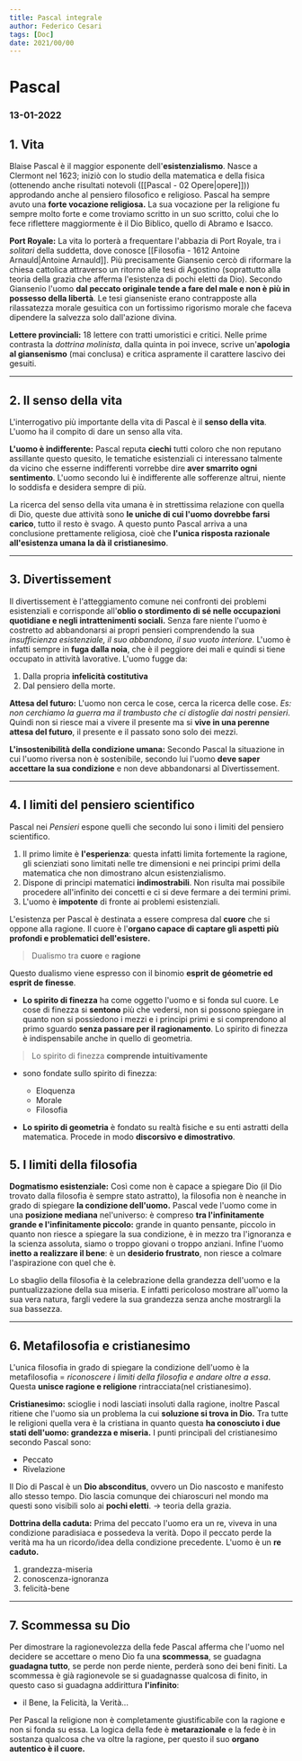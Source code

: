 ```yaml
---
title: Pascal integrale
author: Federico Cesari
tags: [Doc]
date: 2021/00/00
---
```

# Pascal
### 13-01-2022

## 1. Vita
Blaise Pascal è il maggior esponente dell'**esistenzialismo**. Nasce a Clermont nel 1623; iniziò con lo studio della matematica e della fisica (ottenendo anche risultati notevoli ([[Pascal - 02 Opere|opere]])) approdando anche al pensiero filosofico e religioso. Pascal ha sempre avuto una **forte vocazione religiosa.**
La sua vocazione per la religione fu sempre molto forte e come troviamo scritto in un suo scritto, colui che lo fece riflettere maggiormente è il Dio Biblico, quello di Abramo e Isacco.

**Port Royale:** La vita lo porterà a frequentare l'abbazia di Port Royale, tra i *solitari* della suddetta, dove conosce [[Filosofia - 1612 Antoine Arnauld|Antoine Arnauld]]. Più precisamente Giansenio cercò di riformare la chiesa cattolica attraverso un ritorno alle tesi di Agostino (soprattutto alla teoria della grazia che afferma l'esistenza di pochi eletti da Dio).  Secondo Giansenio l'uomo **dal peccato originale tende a fare del male e non è più in possesso della libertà**. Le tesi gianseniste erano contrapposte alla rilassatezza morale gesuitica con un fortissimo rigorismo morale che faceva dipendere la salvezza solo dall'azione divina.

**Lettere provinciali:** 18 lettere con tratti umoristici e critici. Nelle prime contrasta la *dottrina molinista*, dalla quinta in poi invece, scrive un'**apologia al giansenismo** (mai conclusa) e critica aspramente il carattere lascivo dei gesuiti.

---
## 2. Il senso della vita
L'interrogativo più importante della vita di Pascal è il **senso della vita**. L'uomo ha il compito di dare un senso alla vita.

**L'uomo è indifferente:** Pascal reputa **ciechi** tutti coloro che non reputano assillante questo quesito, le tematiche esistenziali ci interessano talmente da vicino che esserne indifferenti vorrebbe dire **aver smarrito ogni sentimento**. 
L'uomo secondo lui è indifferente alle sofferenze altrui, niente lo soddisfa e desidera sempre di più. 

La ricerca del senso della vita umana è in strettissima relazione con quella di Dio, queste due attività sono **le uniche di cui l'uomo dovrebbe farsi carico**, tutto il resto è svago. A questo punto Pascal arriva a una conclusione prettamente religiosa, cioè che **l'unica risposta razionale all'esistenza umana la dà il cristianesimo**.

---
## 3. Divertissement
Il divertissement è l'atteggiamento comune nei confronti dei problemi esistenziali e corrisponde all'**oblio o stordimento di sé nelle occupazioni quotidiane e negli intrattenimenti sociali.** Senza fare niente l'uomo è costretto ad abbandonarsi ai propri pensieri comprendendo la sua *insufficienza esistenziale, il suo abbandono, il suo vuoto interiore.*
L'uomo è infatti sempre in **fuga dalla noia**, che è il peggiore dei mali e quindi si tiene occupato in attività lavorative. L'uomo fugge da:
1. Dalla propria **infelicità costitutiva** 
2. Dal pensiero della morte.

**Attesa del futuro:** L'uomo non cerca le cose, cerca la ricerca delle cose. *Es: non cerchiamo la guerra ma il trambusto che ci distoglie dai nostri pensieri*. Quindi non si riesce mai a vivere il presente ma si **vive in una perenne attesa del futuro**, il presente e il passato sono solo dei mezzi.

**L'insostenibilità della condizione umana:** Secondo Pascal la situazione in cui l'uomo riversa non è sostenibile, secondo lui l'uomo **deve saper accettare la sua condizione** e non deve abbandonarsi al Divertissement.

---
## 4. I limiti del pensiero scientifico
Pascal nei *Pensieri* espone quelli che secondo lui sono i limiti del pensiero scientifico.
1. Il primo limite è **l'esperienza**: questa infatti limita fortemente la ragione, gli scienziati sono limitati nelle tre dimensioni e nei principi primi della matematica che non dimostrano alcun esistenzialismo.
2. Dispone di principi matematici **indimostrabili**. Non risulta mai possibile procedere all'infinito dei concetti e ci si deve fermare a dei termini primi.
3. L'uomo è **impotente** di fronte ai problemi esistenziali.

L'esistenza per Pascal è destinata a essere compresa dal **cuore** che si oppone alla ragione. Il cuore è l'**organo capace di captare gli aspetti più profondi e problematici dell'esistere.**

> Dualismo tra **cuore** e **ragione** 

Questo dualismo viene espresso con il binomio **esprit de géometrie ed esprit de finesse**. 
- **Lo spirito di finezza** ha come oggetto l'uomo e si fonda sul cuore. Le cose di finezza si **sentono** più che vedersi, non si possono spiegare in quanto non si possiedono i mezzi e i principi primi e si comprendono al primo sguardo **senza passare per il ragionamento**. Lo spirito di finezza è indispensabile anche in quello di geometria. 
> Lo spirito di finezza **comprende intuitivamente**

- sono fondate sullo spirito di finezza:
	- Eloquenza
	- Morale
	- Filosofia

- **Lo spirito di geometria** è fondato su realtà fisiche e su enti astratti della matematica. Procede in modo **discorsivo e dimostrativo**.


## 5. I limiti della filosofia
**Dogmatismo esistenziale:** Così come non è capace a spiegare Dio (il Dio trovato dalla filosofia è sempre stato astratto), la filosofia non è neanche in grado di spiegare **la condizione dell'uomo.** Pascal vede l'uomo come in una **posizione mediana** nel'universo: è compreso **tra l'infinitamente grande e l'infinitamente piccolo:** grande in quanto pensante, piccolo in quanto non riesce a spiegare la sua condizione, è in mezzo tra l'ignoranza e la scienza assoluta, siamo o troppo giovani o troppo anziani. 
Infine l'uomo **inetto a realizzare il bene**: è un **desiderio frustrato**, non riesce a colmare l'aspirazione con quel che è.

Lo sbaglio della filosofia è la celebrazione della grandezza dell'uomo e la puntualizzazione della sua miseria. E infatti pericoloso mostrare all'uomo la sua vera natura, fargli vedere la sua grandezza senza anche mostrargli la sua bassezza.

---
## 6. Metafilosofia e cristianesimo
L'unica filosofia in grado di spiegare la condizione dell'uomo è la metafilosofia = *riconoscere i limiti della filosofia e andare oltre a essa*. Questa **unisce ragione e religione** rintracciata(nel cristianesimo).

**Cristianesimo:** scioglie i nodi lasciati insoluti dalla ragione, inoltre Pascal ritiene che l'uomo sia un problema la cui **soluzione si trova in Dio.** Tra tutte le religioni quella vera è la cristiana in quanto questa **ha conosciuto i due stati dell'uomo: grandezza e miseria.** I punti principali del cristianesimo secondo Pascal sono:
- Peccato
- Rivelazione

Il Dio di Pascal è un **Dio absconditus**, ovvero un Dio nascosto e manifesto allo stesso tempo. Dio lascia comunque dei chiaroscuri nel mondo ma questi sono visibili solo ai **pochi eletti**. -> teoria della grazia.

**Dottrina della caduta:** Prima del peccato l'uomo era un re, viveva in una condizione paradisiaca e possedeva la verità. Dopo il peccato perde la verità ma ha un ricordo/idea della condizione precedente. L'uomo è un **re caduto.**
1. grandezza-miseria
2. conoscenza-ignoranza
3. felicità-bene

--- 
## 7. Scommessa su Dio
Per dimostrare la ragionevolezza della fede Pascal afferma che l'uomo nel decidere se accettare o meno Dio fa una **scommessa**, se guadagna **guadagna tutto**, se perde non perde niente, perderà sono dei beni finiti. La scommessa è già ragionevole se si guadagnasse qualcosa di finito, in questo caso si guadagna addirittura **l'infinito**:
- il Bene, la Felicità, la Verità...

Per Pascal la religione non è completamente giustificabile con la ragione e non si fonda su essa. La logica della fede è **metarazionale** e la fede è in sostanza qualcosa che va oltre la ragione, per questo il suo **organo autentico è il cuore.**